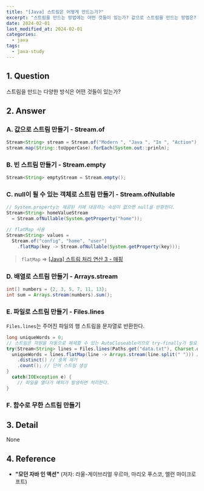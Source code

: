 ```yaml
---
title: "[Java] 스트림은 어떻게 만드는가?"
excerpt: "스트림을 만드는 방법에는 어떤 것들이 있는가? 값으로 스트림을 만드는 방법은? 빈 스트림을 만드는 방법은? null이 도리 수 있는 객체로 스트림을 만드는 방법은? 배열로 스트림을 만드는 방법은? 파일로 스트림을 만드는 방법은? 함수로 무한 스트림을 만드는 방법은?"
date: 2024-02-01
last_modified_at: 2024-02-01
categories:
  - java
tags:
  - java-study
---
```


## 1. Question

스트림을 만드는 다양한 방식은 어떤 것들이 있는가?

## 2. Answer

### A. 값으로 스트림 만들기 - Stream.of

```java
Stream<String> stream = Stream.of("Modern ", "Java ", "In ", "Action");
stream.map(String::toUpperCase).forEach(System.out::prinln);
```

### B. 빈 스트림 만들기 - Stream.empty

```java
Stream<String> emptyStream = Stream.empty();
```

### C. null이 될 수 있는 객체로 스트림 만들기 - Stream.ofNullable

```java
// System.property는 제공된 키에 대응하는 속성이 없으면 null을 반환한다.
Stream<String> homeValueStream
  = Stream.ofNullable(System.getProperty("home"));
```

```java
// flatMap 사용
Stream<String> values = 
  Stream.of("config", "home", "user")
    .flatMap(key -> Stream.ofNullable(System.getProperty(key)));
```

> `flatMap` => [[Java] 스트림 처리 연산 3 - 매핑](https://burningfalls.github.io/java/stream-operation-3-mapping/)

### D. 배열로 스트림 만들기 - Arrays.stream

```java
int[] numbers = {2, 3, 5, 7, 11, 13};
int sum = Arrays.stream(numbers).sum();
```

### E. 파일로 스트림 만들기 - Files.lines

`Files.lines`는 주어진 파일의 행 스트림을 문자열로 반환한다.

```java
long uniqueWords = 0;
// 스트림은 자원을 자동으로 해제할 수 있는 AutoCloseable이므로 try-finally가 필요없다.
try(Stream<String> lines = Files.lines(Paths.get("data.txt"), Charset.defaultCharset())) {
  uniqueWords = lines.flatMap(line -> Arrays.stream(line.split(" "))) // 고유 단어 수 계산
    .distinct() // 중복 제거
    .count(); // 단어 스트림 생성
}
  catch(IOException e) {
    // 파일을 열다가 예외가 발생하면 처리한다.
}
```

### F. 함수로 무한 스트림 만들기

> []()

## 3. Detail

None

## 4. Reference

* **"모던 자바 인 액션"** (저자: 라울-게이브리얼 우르마, 마리오 푸스코, 앨런 마이크로프트)